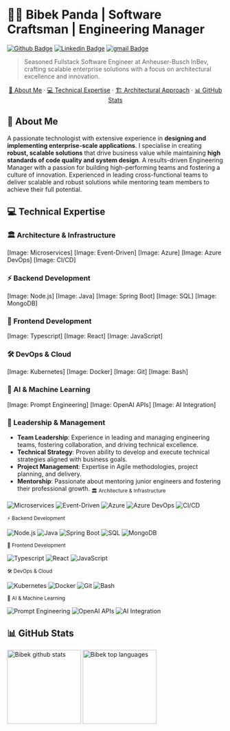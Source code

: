 # 👨‍💻 Bibek Panda | Software Craftsman | Engineering Manager

[![Github Badge](https://img.shields.io/badge/GitHub--000?style=social&logo=Github&logoColor=black&link=https://github.com/bibekp-dev)](https://github.com/bibekp-dev) 
[![Linkedin Badge](https://img.shields.io/badge/LinkedIn-blue?logo=linkedin&style=flat&link=https://www.linkedin.com/in/pandabibek/)](https://www.linkedin.com/in/pandabibek/)
[![gmail Badge](https://img.shields.io/badge/Email-D14836?logo=gmail&logoColor=white&style=flat&link=mailto:bibekananda.panda@gmail.com)](mailto:bibekananda.panda@gmail.com)

> Seasoned Fullstack Software Engineer at Anheuser-Busch InBev, crafting scalable enterprise solutions with a focus on architectural excellence and innovation.

<p align='center'>
  <a href="#-about-me">👤 About Me</a>
  ·
  <a href="#-technical-expertise">💻 Technical Expertise</a>
  ·
  <a href="#-architectural-approach">🏗️ Architectural Approach</a>
  ·
  <a href="#-github-stats">📊 GitHub Stats</a>
</p>

## 👤 About Me

A passionate technologist with extensive experience in **designing and implementing enterprise-scale applications**. I specialise in creating **robust, scalable solutions** that drive business value while maintaining **high standards of code quality and system design**. A results-driven Engineering Manager with a passion for building high-performing teams and fostering a culture of innovation. Experienced in leading cross-functional teams to deliver scalable and robust solutions while mentoring team members to achieve their full potential.

## 💻 Technical Expertise

### 🏛️ Architecture & Infrastructure
[Image: Microservices]
[Image: Event-Driven]
[Image: Azure]
[Image: Azure DevOps]
[Image: CI/CD]

### ⚡ Backend Development
[Image: Node.js]
[Image: Java]
[Image: Spring Boot]
[Image: SQL]
[Image: MongoDB]

### 🎨 Frontend Development
[Image: Typescript]
[Image: React]
[Image: JavaScript]

### 🛠️ DevOps & Cloud
[Image: Kubernetes]
[Image: Docker]
[Image: Git]
[Image: Bash]

### 🤖 AI & Machine Learning
[Image: Prompt Engineering]
[Image: OpenAI APIs]
[Image: AI Integration]

### 🤝 Leadership & Management

-   **Team Leadership**: Experience in leading and managing engineering teams, fostering collaboration, and driving technical excellence.
-   **Technical Strategy**: Proven ability to develop and execute technical strategies aligned with business goals.
-   **Project Management**: Expertise in Agile methodologies, project planning, and delivery.
-   **Mentorship**: Passionate about mentoring junior engineers and fostering their professional growth.
<sub>🏛️ Architecture & Infrastructure</sub>

<img src="https://img.shields.io/badge/-Microservices-0078D4?style=flat" alt="Microservices" /> <img src="https://img.shields.io/badge/-Event--Driven-0078D4?style=flat" alt="Event-Driven" /> <img src="https://img.shields.io/badge/-Azure-0078D4?logo=microsoftAzure&logoColor=white&labelColor=0078D4" alt="Azure" /> <img src="https://img.shields.io/badge/-Azure%20DevOps-0078D4?logo=azuredevops&logoColor=white&labelColor=0078D4" alt="Azure DevOps" /> <img src="https://img.shields.io/badge/-CI%2FCD-2088FF?style=flat" alt="CI/CD" />

<sub>⚡ Backend Development</sub>

<img src="https://img.shields.io/badge/-Node.js-339933?logo=node.js&logoColor=white&labelColor=339933" alt="Node.js" /> <img src="https://img.shields.io/badge/-Java-007396?logo=java&logoColor=white&labelColor=007396" alt="Java" /> <img src="https://img.shields.io/badge/-Spring%20Boot-6DB33F?logo=spring&logoColor=white&labelColor=6DB33F" alt="Spring Boot" /> <img src="https://img.shields.io/badge/-SQL-4479A1?logo=postgresql&logoColor=white&labelColor=4479A1" alt="SQL" /> <img src="https://img.shields.io/badge/-MongoDB-47A248?logo=mongodb&logoColor=white&labelColor=47A248" alt="MongoDB" />

<sub>🎨 Frontend Development</sub>

<img src="https://img.shields.io/badge/-TypeScript-007ACC?logo=typescript&logoColor=white&labelColor=007ACC" alt="Typescript" /> <img src="https://img.shields.io/badge/-React%20JS-61DAFB?logo=react&logoColor=white&labelColor=61DAFB" alt="React" /> <img src="https://img.shields.io/badge/-Modern%20JavaScript-F7DF1E?logo=javascript&logoColor=white&labelColor=F7DF1E" alt="JavaScript" />

<sub>🛠️ DevOps & Cloud</sub>

<img src="https://img.shields.io/badge/-Kubernetes-326CE5?logo=kubernetes&logoColor=white&labelColor=326CE5" alt="Kubernetes" /> <img src="https://img.shields.io/badge/-Docker-2496ED?logo=docker&logoColor=white&labelColor=2496ED" alt="Docker" /> <img src="https://img.shields.io/badge/-Git-F05032?logo=Git&logoColor=white&labelColor=F05032" alt="Git" /> <img src="https://img.shields.io/badge/-bash-4EAA25?logo=gnuBash&logoColor=white&labelColor=4EAA25" alt="Bash" />

<sub>🤖 AI & Machine Learning</sub>

<img src="https://img.shields.io/badge/-Prompt%20Engineering-FF6B6B?style=flat&logo=openai&logoColor=white" alt="Prompt Engineering" /> <img src="https://img.shields.io/badge/-OpenAI%20APIs-412991?style=flat&logo=openai&logoColor=white" alt="OpenAI APIs" /> <img src="https://img.shields.io/badge/-AI%20Integration-00B2FF?style=flat&logo=ai&logoColor=white" alt="AI Integration" />

## 📊 GitHub Stats

<img src="https://github-readme-stats.vercel.app/api?username=bibekp-dev&show_icons=true&theme=radical" alt="Bibek github stats" height=172/> <img src="https://github-readme-stats.vercel.app/api/top-langs/?username=bibekp-dev&layout=compact&theme=radical" alt="Bibek top languages" height=172/>
